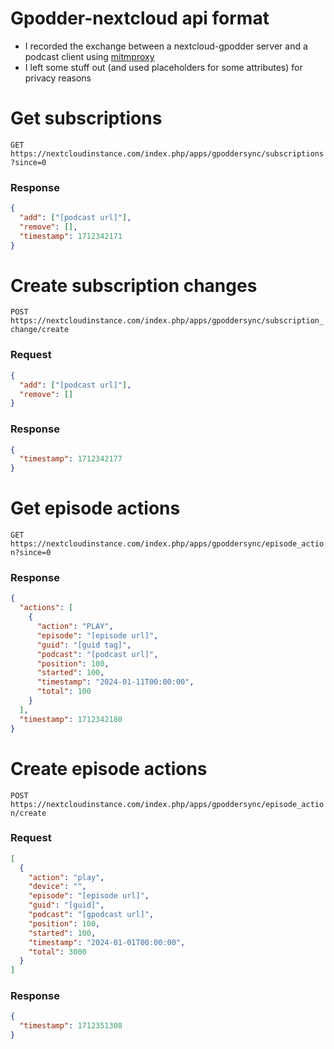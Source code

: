 # Gpodder-nextcloud api format

- I recorded the exchange between a nextcloud-gpodder server and a podcast client using [mitmproxy](https://mitmproxy.org)
- I left some stuff out (and used placeholders for some attributes) for privacy reasons

# Get subscriptions

`GET` `https://nextcloudinstance.com/index.php/apps/gpoddersync/subscriptions?since=0`

### Response

```json
{
  "add": ["[podcast url]"],
  "remove": [],
  "timestamp": 1712342171
}
```

# Create subscription changes

`POST` `https://nextcloudinstance.com/index.php/apps/gpoddersync/subscription_change/create`

### Request

```json
{
  "add": ["[podcast url]"],
  "remove": []
}
```

### Response

```json
{
  "timestamp": 1712342177
}
```

# Get episode actions

`GET` `https://nextcloudinstance.com/index.php/apps/gpoddersync/episode_action?since=0`

### Response

```json
{
  "actions": [
    {
      "action": "PLAY",
      "episode": "[episode url]",
      "guid": "[guid tag]",
      "podcast": "[podcast url]",
      "position": 100,
      "started": 100,
      "timestamp": "2024-01-11T00:00:00",
      "total": 100
    }
  ],
  "timestamp": 1712342180
}
```

# Create episode actions

`POST` `https://nextcloudinstance.com/index.php/apps/gpoddersync/episode_action/create`

### Request

```json
[
  {
    "action": "play",
    "device": "",
    "episode": "[episode url]",
    "guid": "[guid]",
    "podcast": "[gpodcast url]",
    "position": 100,
    "started": 100,
    "timestamp": "2024-01-01T00:00:00",
    "total": 3000
  }
]
```

### Response

```json
{
  "timestamp": 1712351308
}
```
